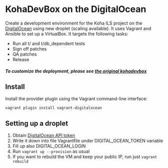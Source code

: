 # KohaDevBox on the DigitalOcean

Create a development environment for the Koha ILS project on the [DigitalOcean](https://cloud.digitalocean.com/droplets) using new droplet (scaling available). It uses Vagrant and Ansible to set up a VirtualBox. It targets the following tasks:

 * Run all t/ and t/db_dependent tests
 * Sign off patches
 * QA patches
 * Release

##### To customize the deployment, please see [the original kohadevbox](https://github.com/digibib/kohadevbox#environment-variables)

Install
-------
Install the provider plugin using the Vagrant command-line interface:

`vagrant plugin install vagrant-digitalocean`

Setting up a droplet
--------------------

1. Obtain [DigitalOcean API token](https://cloud.digitalocean.com/settings/api/tokens)
2. Write it down into file Vagrantfile under DIGITAL_OCEAN_TOKEN variable
3. Fill up also DIGITAL_OCEAN_LOGIN
4. Run `vagrant up --provision` as usual
5. If you want to rebuild the VM and keep your public IP, run just `vagrant rebuild`
